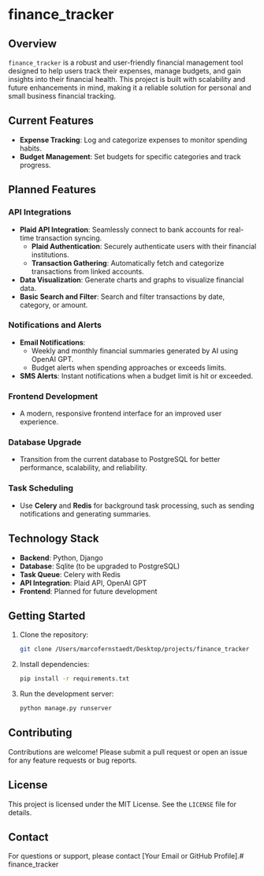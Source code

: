 # finance_tracker

## Overview

`finance_tracker` is a robust and user-friendly financial management tool designed to help users track their expenses, manage budgets, and gain insights into their financial health. This project is built with scalability and future enhancements in mind, making it a reliable solution for personal and small business financial tracking.

## Current Features

- **Expense Tracking**: Log and categorize expenses to monitor spending habits.
- **Budget Management**: Set budgets for specific categories and track progress.

## Planned Features

### API Integrations
- **Plaid API Integration**: Seamlessly connect to bank accounts for real-time transaction syncing.
    - **Plaid Authentication**: Securely authenticate users with their financial institutions.
    - **Transaction Gathering**: Automatically fetch and categorize transactions from linked accounts.
- **Data Visualization**: Generate charts and graphs to visualize financial data.
- **Basic Search and Filter**: Search and filter transactions by date, category, or amount.

### Notifications and Alerts
- **Email Notifications**:
    - Weekly and monthly financial summaries generated by AI using OpenAI GPT.
    - Budget alerts when spending approaches or exceeds limits.
- **SMS Alerts**: Instant notifications when a budget limit is hit or exceeded.

### Frontend Development
- A modern, responsive frontend interface for an improved user experience.

### Database Upgrade
- Transition from the current database to PostgreSQL for better performance, scalability, and reliability.

### Task Scheduling
- Use **Celery** and **Redis** for background task processing, such as sending notifications and generating summaries.

## Technology Stack

- **Backend**: Python, Django
- **Database**: Sqlite (to be upgraded to PostgreSQL)
- **Task Queue**: Celery with Redis
- **API Integration**: Plaid API, OpenAI GPT
- **Frontend**: Planned for future development

## Getting Started

1. Clone the repository:
     ```bash
     git clone /Users/marcofernstaedt/Desktop/projects/finance_tracker
     ```
2. Install dependencies:
     ```bash
     pip install -r requirements.txt
     ```
3. Run the development server:
     ```bash
     python manage.py runserver
     ```

## Contributing

Contributions are welcome! Please submit a pull request or open an issue for any feature requests or bug reports.

## License

This project is licensed under the MIT License. See the `LICENSE` file for details.

## Contact

For questions or support, please contact [Your Email or GitHub Profile].# finance_tracker